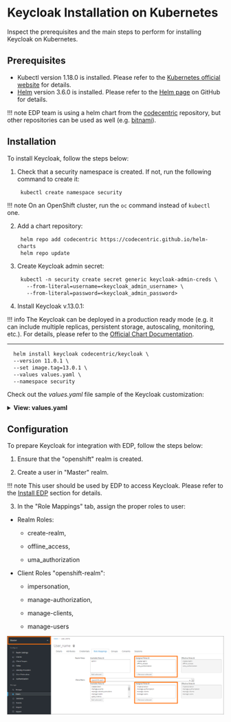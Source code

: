 # Keycloak Installation on Kubernetes

Inspect the prerequisites and the main steps to perform for installing Keycloak on Kubernetes.

## Prerequisites

* Kubectl version 1.18.0 is installed. Please refer to the [Kubernetes official website](https://v1-18.docs.kubernetes.io/docs/setup/release/notes/) for details.
* [Helm](https://helm.sh) version 3.6.0 is installed. Please refer to the [Helm page](https://github.com/helm/helm/releases/tag/v3.6.0) on GitHub for details.

!!! note
    EDP team is using a helm chart from the [codecentric](https://github.com/codecentric/helm-charts/tree/master/charts/keycloak)
    repository, but other repositories can be used as well (e.g. [bitnami](https://github.com/bitnami/charts/tree/master/bitnami/keycloak/)).

## Installation

To install Keycloak, follow the steps below:

1. Check that a security namespace is created. If not, run the following command to create it:

        kubectl create namespace security

!!! note
    On an OpenShift cluster, run the `oc` command instead of `kubectl` one.

2. Add a chart repository:

        helm repo add codecentric https://codecentric.github.io/helm-charts
        helm repo update

3. Create Keycloak admin secret:

        kubectl -n security create secret generic keycloak-admin-creds \
          --from-literal=username=<keycloak_admin_username> \
          --from-literal=password=<keycloak_admin_password>

4. Install Keycloak v.13.0.1:

  !!! info
      The Keycloak can be deployed in a production ready mode (e.g. it can include multiple replicas, persistent storage, autoscaling, monitoring, etc.).
      For details, please refer to the [Official Chart Documentation](https://github.com/codecentric/helm-charts/tree/master/charts/keycloak).

  ---
      helm install keycloak codecentric/keycloak \
      --version 11.0.1 \
      --set image.tag=13.0.1 \
      --values values.yaml \
      --namespace security

  Check out the *values.yaml* file sample of the Keycloak customization:

<details>
<summary><b>View: values.yaml</b></summary>

```yaml
replicas: 1

# start: create OpenShift realm which is required by EDP
extraInitContainers: |
  - name: realm-provider
    image: busybox
    imagePullPolicy: IfNotPresent
    command:
      - sh
    args:
      - -c
      - |
        echo '{"realm": "openshift","enabled": true}' > /realm/openshift.json
    volumeMounts:
      - name: realm
        mountPath: /realm

extraVolumeMounts: |
  - name: realm
    mountPath: /realm

extraVolumes: |
  - name: realm
    emptyDir: {}

extraEnv: |
  - name: PROXY_ADDRESS_FORWARDING
    value: "true"
  - name: KEYCLOAK_USER
    valueFrom:
      secretKeyRef:
        name: keycloak-admin-creds
        key: username
  - name: KEYCLOAK_PASSWORD
    valueFrom:
      secretKeyRef:
        name: keycloak-admin-creds
        key: password
  - name: KEYCLOAK_IMPORT
    value: /realm/openshift.json

ingress:
  enabled: true
  annotations:
    kubernetes.io/ingress.class: nginx
    ingress.kubernetes.io/affinity: cookie
  rules:
    - host: keycloak.example.com
      paths:
        - /

resources:
  limits:
    memory: "2048Mi"
  requests:
    cpu: "50m"
    memory: "512Mi"

# Use PostgreSQL deployed in a container
persistence:
  deployPostgres: true
  dbVendor: postgres

postgresql:
  postgresqlUsername: username
  postgresqlPassword: passwords
  postgresqlDatabase: keycloak
  persistence:
    enabled: true
    size: "3Gi"
    storageClass: "gp2"
```

</details>

## Configuration

To prepare Keycloak for integration with EDP, follow the steps below:

1. Ensure that the "openshift" realm is created.

2. Create a user in "Master" realm.

  !!! note
      This user should be used by EDP to access Keycloak. Please refer to the [Install EDP](install-edp.md) section for details.

3. In the "Role Mappings" tab, assign the proper roles to user:

* Realm Roles:

  * create-realm,

  * offline_access,

  * uma_authorization

* Client Roles "openshift-realm":

  * impersonation,

  * manage-authorization,

  * manage-clients,

  * manage-users

![keycloak-roles](../assets/operator-guide/keycloak-roles.png "keycloak-roles")
